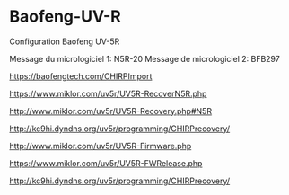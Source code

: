 # Baofeng-UV-R
Configuration Baofeng UV-5R

Message du micrologiciel 1: N5R-20
Message de micrologiciel 2: BFB297

https://baofengtech.com/CHIRPImport

https://www.miklor.com/uv5r/UV5R-RecoverN5R.php

http://www.miklor.com/uv5r/UV5R-Recovery.php#N5R

http://kc9hi.dyndns.org/uv5r/programming/CHIRPrecovery/

http://www.miklor.com/uv5r/UV5R-Firmware.php

https://www.miklor.com/uv5r/UV5R-FWRelease.php


http://kc9hi.dyndns.org/uv5r/programming/CHIRPrecovery/
